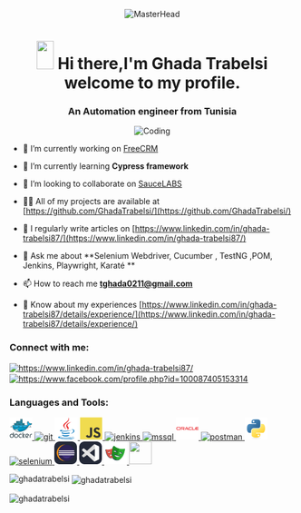 
<p align="center">
  <img src="https://www2.stardust-testing.com/hs-fs/hubfs/banner-automation.png?width=2550&height=995&name=banner-automation.png" alt="MasterHead">
</p>
<h1 align="center">
 <img src="https://raw.githubusercontent.com/iampavangandhi/iampavangandhi/master/gifs/Hi.gif" width="30px" height="50px">
   <strong> Hi there,I'm Ghada Trabelsi welcome to my profile.</strong> 
</h1>
<h3 align="center">An Automation engineer from Tunisia</h3>
<p align="center">
  <img alt="Coding" width="400" src="https://media2.giphy.com/media/cZxpHI9dH4eqFtwRKv/giphy.gif?cid=ecf05e47xhnt4ypsrwx496t4jt23bfjjnd26glfxe7xk56x1&ep=v1_gifs_related&rid=giphy.gif&ct=g">
</p>
  
- 🔭 I’m currently working on [FreeCRM](https://freecrm.in/)

- 🌱 I’m currently learning **Cypress framework**

- 👯 I’m looking to collaborate on [SauceLABS](https://saucelabs.com)

- 👨‍💻 All of my projects are available at [https://github.com/GhadaTrabelsi/](https://github.com/GhadaTrabelsi/)

- 📝 I regularly write articles on [https://www.linkedin.com/in/ghada-trabelsi87/](https://www.linkedin.com/in/ghada-trabelsi87/)

- 💬 Ask me about **Selenium Webdriver, Cucumber , TestNG ,POM, Jenkins, Playwright, Karaté **

- 📫 How to reach me **tghada0211@gmail.com**

- 📄 Know about my experiences [https://www.linkedin.com/in/ghada-trabelsi87/details/experience/](https://www.linkedin.com/in/ghada-trabelsi87/details/experience/)

<h3 align="left">Connect with me:</h3>
<p align="left">
<a href="https://linkedin.com/in/https://www.linkedin.com/in/ghada-trabelsi87/" target="blank"><img align="center" src="https://raw.githubusercontent.com/rahuldkjain/github-profile-readme-generator/master/src/images/icons/Social/linked-in-alt.svg" alt="https://www.linkedin.com/in/ghada-trabelsi87/" height="30" width="40" /></a>
<a href="https://www.facebook.com/profile.php?id=100087405153314" target="blank"><img align="center" src="https://raw.githubusercontent.com/rahuldkjain/github-profile-readme-generator/master/src/images/icons/Social/facebook.svg" alt="https://www.facebook.com/profile.php?id=100087405153314" height="30" width="40" /></a>

</p>

<h3 align="left">Languages and Tools:</h3>
<p align="left"> <a href="https://www.docker.com/" target="_blank" rel="noreferrer"> <img src="https://raw.githubusercontent.com/devicons/devicon/master/icons/docker/docker-original-wordmark.svg" alt="docker" width="40" height="40"/> </a> <a href="https://git-scm.com/" target="_blank" rel="noreferrer"> <img src="https://www.vectorlogo.zone/logos/git-scm/git-scm-icon.svg" alt="git" width="40" height="40"/> </a> <a href="https://www.java.com" target="_blank" rel="noreferrer"> <img src="https://raw.githubusercontent.com/devicons/devicon/master/icons/java/java-original.svg" alt="java" width="40" height="40"/> </a> <a href="https://developer.mozilla.org/en-US/docs/Web/JavaScript" target="_blank" rel="noreferrer"> <img src="https://raw.githubusercontent.com/devicons/devicon/master/icons/javascript/javascript-original.svg" alt="javascript" width="40" height="40"/> </a><a href="https://www.jenkins.io" target="_blank" rel="noreferrer"> <img src="https://www.vectorlogo.zone/logos/jenkins/jenkins-icon.svg" alt="jenkins" width="40" height="40"/> </a> <a href="https://www.microsoft.com/en-us/sql-server" target="_blank" rel="noreferrer"> <img src="https://www.svgrepo.com/show/303229/microsoft-sql-server-logo.svg" alt="mssql" width="40" height="40"/> </a> <a href="https://www.oracle.com/" target="_blank" rel="noreferrer"> <img src="https://raw.githubusercontent.com/devicons/devicon/master/icons/oracle/oracle-original.svg" alt="oracle" width="40" height="40"/> </a> <a href="https://postman.com" target="_blank" rel="noreferrer"> <img src="https://www.vectorlogo.zone/logos/getpostman/getpostman-icon.svg" alt="postman" width="40" height="40"/> </a> <a href="https://www.python.org" target="_blank" rel="noreferrer"> <img src="https://raw.githubusercontent.com/devicons/devicon/master/icons/python/python-original.svg" alt="python" width="40" height="40"/> </a> <a href="https://www.selenium.dev" target="_blank" rel="noreferrer"> <img src="https://raw.githubusercontent.com/detain/svg-logos/780f25886640cef088af994181646db2f6b1a3f8/svg/selenium-logo.svg" alt="selenium" width="40" height="40"/> </a> <a href="https://www.eclipse.org/" target="_blank" rel="noreferrer"> <img src="https://github.com/tandpfun/skill-icons/blob/main/icons/Eclipse-Dark.svg" alt="Eclipse-Dark" width="40" height="40"/> </a> <a href="https://code.visualstudio.com/" target="_blank" rel="noreferrer"> <img src="https://github.com/tandpfun/skill-icons/blob/main/icons/VSCode-Dark.svg" alt="VSCode-Dark" width="40" height="40"/> </a><a href="https://playwright.dev/" target="_blank" rel="noreferrer"> <img src="https://raw.githubusercontent.com/github/explore/60cd2530141f67f07a947fa2d310c482e287e387/topics/playwright/playwright.png" alt="playwright" width="40" height="40"/> </a><a href="https://www.karatelabs.io/" target="_blank" rel="noreferrer"> <img src="[[https://www.google.com/url?sa=i&url=https%3A%2F%2Fmedium.com%2Finsiderengineering%2Fapi-testing-with-karate-framework-d62d4135447b&psig=AOvVaw1AZdIXmm2Fvv6zpobwNG1G&ust=1703558282827000&source=images&cd=vfe&opi=89978449&ved=0CBEQjRxqFwoTCJCF86THqYMDFQAAAAAdAAAAABAD](https://www.karatelabs.io/assets/images/logo.svg)](https://www.softwaretestinghelp.com/wp-content/qa/uploads/2020/08/The-Karate-Framework.png)" width="40" height="40"/> </a>



</p>

<p><img align="left" src="https://github-readme-stats.vercel.app/api/top-langs?username=ghadatrabelsi&show_icons=true&locale=en&layout=compact" alt="ghadatrabelsi" /></p>

<p>&nbsp;<img align="center" src="https://github-readme-stats.vercel.app/api?username=ghadatrabelsi&show_icons=true&locale=en" alt="ghadatrabelsi" /></p>

<p><img align="center" src="https://github-readme-streak-stats.herokuapp.com/?user=ghadatrabelsi&" alt="ghadatrabelsi" /></p>
